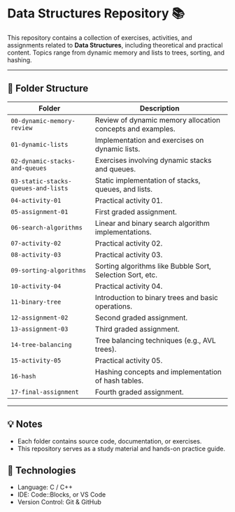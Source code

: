 # Data Structures Repository 📚

This repository contains a collection of exercises, activities, and assignments related to **Data Structures**, including theoretical and practical content. Topics range from dynamic memory and lists to trees, sorting, and hashing.

---

## 📂 Folder Structure

| Folder | Description |
|--------|-------------|
| `00-dynamic-memory-review` | Review of dynamic memory allocation concepts and examples. |
| `01-dynamic-lists` | Implementation and exercises on dynamic lists. |
| `02-dynamic-stacks-and-queues` | Exercises involving dynamic stacks and queues. |
| `03-static-stacks-queues-and-lists` | Static implementation of stacks, queues, and lists. |
| `04-activity-01` | Practical activity 01. |
| `05-assignment-01` | First graded assignment. |
| `06-search-algorithms` | Linear and binary search algorithm implementations. |
| `07-activity-02` | Practical activity 02. |
| `08-activity-03` | Practical activity 03. |
| `09-sorting-algorithms` | Sorting algorithms like Bubble Sort, Selection Sort, etc. |
| `10-activity-04` | Practical activity 04. |
| `11-binary-tree` | Introduction to binary trees and basic operations. |
| `12-assignment-02` | Second graded assignment. |
| `13-assignment-03` | Third graded assignment. |
| `14-tree-balancing` | Tree balancing techniques (e.g., AVL trees). |
| `15-activity-05` | Practical activity 05. |
| `16-hash` | Hashing concepts and implementation of hash tables. |
| `17-final-assignment` | Fourth graded assignment. |

---

## 💡 Notes
- Each folder contains source code, documentation, or exercises.
- This repository serves as a study material and hands-on practice guide.

## 🚀 Technologies
- Language: C / C++
- IDE: Code::Blocks, or VS Code
- Version Control: Git & GitHub
